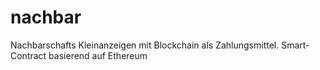 # nachbar

Nachbarschafts Kleinanzeigen mit Blockchain als Zahlungsmittel.
Smart-Contract basierend auf Ethereum

